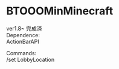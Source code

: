 # BTOOOMinMinecraft
ver1.8~  完成済  
Dependence:  
  ActionBarAPI  
  
Commands:  
  /set LobbyLocation

